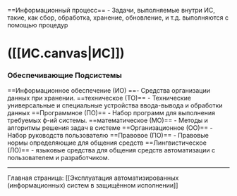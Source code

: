 ==Информационный процесс== - Задачи, выполняемые внутри ИС, такие, как сбор, обработка, хранение, обновление, и т.д. выполняются с помощью процедур

# ([[ИС.canvas|ИС]])

### Обеспечивающие Подсистемы
==Информационное обеспечение (ИО) ==- Средства организации данных при хранении.
==техническое (ТО)== - Технические универсальные и специальные устройства ввода-вывода и обработки данных
==Программное (ПО)== - Набор программ для выполнения требуемых ф-ий системы.
==математическое (МО)== - Методы и алгоритмы решения задач в системе
==Организационное (ОО)== - Набор руководств пользователю
==Правовое (ПО)== - Правовые нормы определяющие для общения средств
==Лингвистическое (ЛО)== - языковые средства для общения средств автоматизации с пользователем и разработчиком.

-----

Главная страница:
[[Эксплуатация автоматизированных (информационных) систем в защищённом исполнении]]
